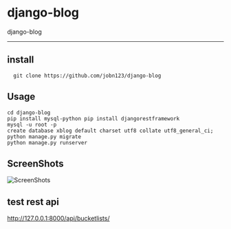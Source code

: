 # django-blog
django-blog 

--------

## install 

```shell
  git clone https://github.com/jobn123/django-blog
```

## Usage
```
cd django-blog
pip install mysql-python pip install djangorestframework
mysql -u root -p
create database xblog default charset utf8 collate utf8_general_ci;
python manage.py migrate
python manage.py runserver
```

## ScreenShots
![ScreenShots](http://7xoboh.com1.z0.glb.clouddn.com/pblog.png)

## test rest api
http://127.0.0.1:8000/api/bucketlists/